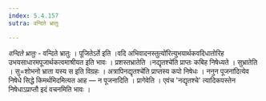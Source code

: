```yaml
---
index: 5.4.157
sutra: वन्दिते भ्रातुः

---
```

_वन्दिते भ्रातुः_ - वन्दिते भ्रातुः । पूजितेऽर्ते इति ।वदि अभिवादनस्तुत्यो॑रित्युभयार्थकवदिधातोरिह उभयसाधारमपूजार्थकत्वमाश्रीयत इति भावः । प्रशस्तभ्रातेति ।नद्यृतश्चे॑ति प्राप्तः कबिह निषेध्यते । सुभ्रातेति । सु=शोभनो भ्राता यस्य स इति विग्रहः । अत्रापिनद्यृतश्चे॑ति प्राप्तस्य कपो निषेधः । ननुन पूजना॑दित्येव निषेधे सिद्धे किमर्थमिदमित्यत आह — न पूजनादिति । प्रागेवेति । एवंच 'नद्यृतश्चे' त्यादिकपस्तेन निषेधाऽप्राप्तौ इदं वचनमिति भावः । 